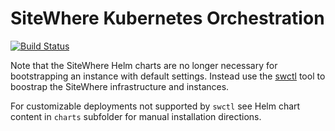 # SiteWhere Kubernetes Orchestration

[![Build Status](https://travis-ci.org/sitewhere/sitewhere-k8s.svg?branch=master)](https://travis-ci.org/sitewhere/sitewhere-k8s)

Note that the SiteWhere Helm charts are no longer necessary for bootstrapping an instance with default settings.
Instead use the [swctl](https://github.com/sitewhere/swctl) tool to boostrap the SiteWhere infrastructure and instances.

For customizable deployments not supported by `swctl` see Helm chart content in `charts` subfolder for manual installation directions.
